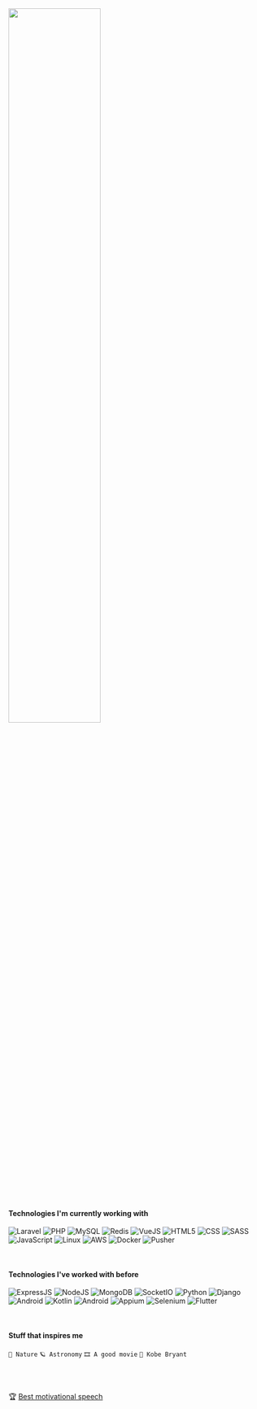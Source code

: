 <img height="60%" width="60%px" src="https://user-images.githubusercontent.com/36684168/199372936-8c2c9fd8-3ecc-4a70-8a98-449c2a485892.png" />

<br />
  
#### Technologies I'm currently working with
![Laravel](https://img.shields.io/badge/-Laravel-000000?style=flat&logo=laravel)
![PHP](https://img.shields.io/badge/-PHP-000000?style=flat&logo=php)
![MySQL](https://img.shields.io/badge/-MySQL-000000?style=flat&logo=MySQL)
![Redis](https://img.shields.io/badge/-Redis-000000?style=flat&logo=Redis)
![VueJS](https://img.shields.io/badge/-Vue.JS-000000?style=flat&logo=vue.js)
![HTML5](https://img.shields.io/badge/-HTML5-000000?style=flat&logo=HTML5)
![CSS](https://img.shields.io/badge/-CSS3-000000?style=flat&logo=css3)
![SASS](https://img.shields.io/badge/-SASS-000000?style=flat&logo=sass)
![JavaScript](https://img.shields.io/badge/-JavaScript-000000?style=flat&logo=javascript)
![Linux](https://img.shields.io/badge/-Linux-000000?style=flat&logo=linux)
![AWS](https://img.shields.io/badge/-AWS-000000?style=flat&logo=amazon)
![Docker](https://img.shields.io/badge/-Docker-000000?style=flat&logo=docker)
![Pusher](https://img.shields.io/badge/-Pusher-000000?style=flat&logo=pusher)

<br />

#### Technologies I've worked with before
![ExpressJS](https://img.shields.io/badge/-ExpressJS-000000?style=flat&logo=express)
![NodeJS](https://img.shields.io/badge/-Node.JS-000000?style=flat&logo=node.js)
![MongoDB](https://img.shields.io/badge/-MongoDB-000000?style=flat&logo=mongodb)
![SocketIO](https://img.shields.io/badge/-Socket.IO-000000?style=flat&logo=socket.io)
![Python](https://img.shields.io/badge/-Python-000000?style=flat&logo=python)
![Django](https://img.shields.io/badge/-Django-000000?style=flat&logo=django)
![Android](https://img.shields.io/badge/-Native_Android-000000?style=flat&logo=android)
![Kotlin](https://img.shields.io/badge/-Kotlin-000000?style=flat&logo=kotlin)
![Android](https://img.shields.io/badge/-Java-000000?style=flat&logo=coffee)
![Appium](https://img.shields.io/badge/-Appium-000000?style=flat&logo=android)
![Selenium](https://img.shields.io/badge/-Selenium-000000?style=flat&logo=selenium)
![Flutter](https://img.shields.io/badge/-Flutter-000000?style=flat&logo=Flutter)

<br />

#### Stuff that inspires me
`🌴 Nature`
`🪐 Astronomy`
`🎞️ A good movie`
`🏀 Kobe Bryant`
  
<br /> <br />

🏆 [Best motivational speech](https://www.youtube.com/watch?v=dQw4w9WgXcQ)
